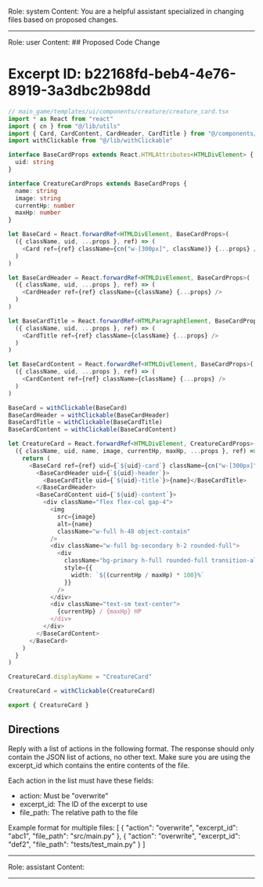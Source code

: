 Role: system
Content: You are a helpful assistant specialized in changing files based on proposed changes.
__________________
Role: user
Content: ## Proposed Code Change
# Excerpt ID: b22168fd-beb4-4e76-8919-3a3dbc2b98dd
```typescript
// main_game/templates/ui/components/creature/creature_card.tsx
import * as React from "react"
import { cn } from "@/lib/utils"
import { Card, CardContent, CardHeader, CardTitle } from "@/components/ui/card"
import withClickable from "@/lib/withClickable"

interface BaseCardProps extends React.HTMLAttributes<HTMLDivElement> {
  uid: string
}

interface CreatureCardProps extends BaseCardProps {
  name: string
  image: string
  currentHp: number
  maxHp: number
}

let BaseCard = React.forwardRef<HTMLDivElement, BaseCardProps>(
  ({ className, uid, ...props }, ref) => (
    <Card ref={ref} className={cn("w-[300px]", className)} {...props} />
  )
)

let BaseCardHeader = React.forwardRef<HTMLDivElement, BaseCardProps>(
  ({ className, uid, ...props }, ref) => (
    <CardHeader ref={ref} className={className} {...props} />
  )
)

let BaseCardTitle = React.forwardRef<HTMLParagraphElement, BaseCardProps>(
  ({ className, uid, ...props }, ref) => (
    <CardTitle ref={ref} className={className} {...props} />
  )
)

let BaseCardContent = React.forwardRef<HTMLDivElement, BaseCardProps>(
  ({ className, uid, ...props }, ref) => (
    <CardContent ref={ref} className={className} {...props} />
  )
)

BaseCard = withClickable(BaseCard)
BaseCardHeader = withClickable(BaseCardHeader)
BaseCardTitle = withClickable(BaseCardTitle)
BaseCardContent = withClickable(BaseCardContent)

let CreatureCard = React.forwardRef<HTMLDivElement, CreatureCardProps>(
  ({ className, uid, name, image, currentHp, maxHp, ...props }, ref) => {
    return (
      <BaseCard ref={ref} uid={`${uid}-card`} className={cn("w-[300px]", className)} {...props}>
        <BaseCardHeader uid={`${uid}-header`}>
          <BaseCardTitle uid={`${uid}-title`}>{name}</BaseCardTitle>
        </BaseCardHeader>
        <BaseCardContent uid={`${uid}-content`}>
          <div className="flex flex-col gap-4">
            <img 
              src={image}
              alt={name}
              className="w-full h-48 object-contain"
            />
            <div className="w-full bg-secondary h-2 rounded-full">
              <div 
                className="bg-primary h-full rounded-full transition-all"
                style={{
                  width: `${(currentHp / maxHp) * 100}%`
                }}
              />
            </div>
            <div className="text-sm text-center">
              {currentHp} / {maxHp} HP
            </div>
          </div>
        </BaseCardContent>
      </BaseCard>
    )
  }
)

CreatureCard.displayName = "CreatureCard"

CreatureCard = withClickable(CreatureCard)

export { CreatureCard }
```

## Directions
Reply with a list of actions in the following format. The response should only contain the JSON list of actions, no other text.
Make sure you are using the excerpt_id which contains the entire contents of the file.

Each action in the list must have these fields:
- action: Must be "overwrite"
- excerpt_id: The ID of the excerpt to use
- file_path: The relative path to the file

Example format for multiple files:
[
    {
        "action": "overwrite",
        "excerpt_id": "abc1",
        "file_path": "src/main.py"
    },
    {
        "action": "overwrite",
        "excerpt_id": "def2",
        "file_path": "tests/test_main.py"
    }
]
__________________
Role: assistant
Content: 
__________________
